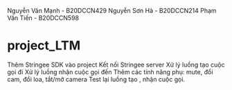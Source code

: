 Nguyễn Văn Mạnh - B20DCCN429
Nguyễn Sơn Hà - B20DCCN214
Phạm Văn Tiến - B20DCCN598
# project_LTM
Thêm Stringee SDK vào project
Kết nối Stringee server
Xử lý luồng tạo cuộc gọi đi
Xử lý luồng nhận cuộc gọi đến
Thêm các tính năng phụ: mute, đổi cam, đổi loa, tắt/mở camera
Test lại luồng tạo , nhận cuộc gọi.

